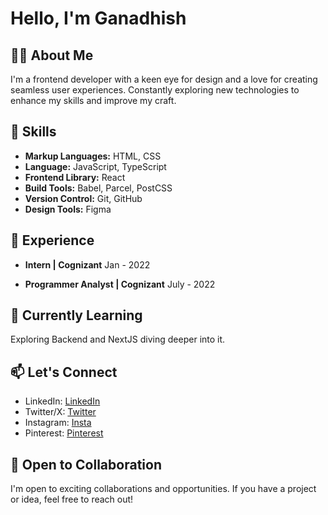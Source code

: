 # Hello, I'm Ganadhish

## 👨‍💻 About Me
I'm a frontend developer with a keen eye for design and a love for creating seamless user experiences. 
Constantly exploring new technologies to enhance my skills and improve my craft.

## 🚀 Skills
- **Markup Languages:** HTML, CSS
- **Language:** JavaScript, TypeScript
- **Frontend Library:** React
- **Build Tools:** Babel, Parcel, PostCSS
- **Version Control:** Git, GitHub
- **Design Tools:** Figma

## 💼 Experience
- **Intern | Cognizant**
   Jan - 2022

- **Programmer Analyst | Cognizant**
   July - 2022
  
## 🌱 Currently Learning
Exploring Backend and NextJS diving deeper into it.

## 📫 Let's Connect
- LinkedIn: [LinkedIn](www.linkedin.com/in/ganadhish-mardikar)
- Twitter/X: [Twitter](https://twitter.com/ganadhish_m)
- Instagram: [Insta](https://www.instagram.com/ganadhish.mardikar/)
- Pinterest: [Pinterest](https://in.pinterest.com/ganadhishmardikar7160/)

## 🤝 Open to Collaboration
I'm open to exciting collaborations and opportunities. If you have a project or idea, feel free to reach out!


